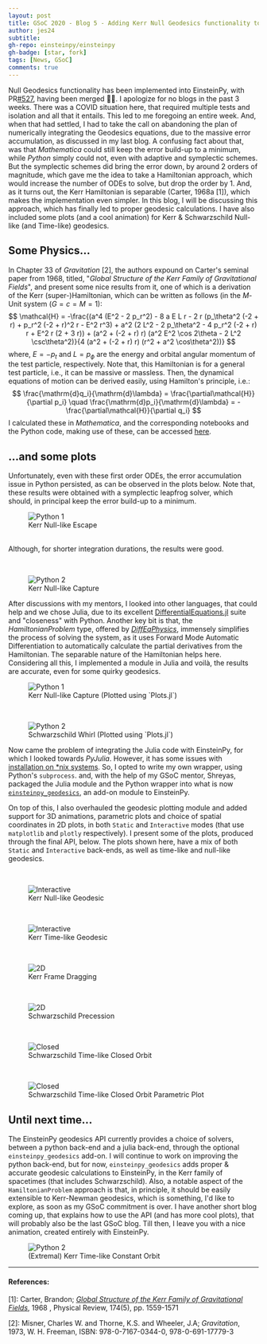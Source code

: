 ```yaml
---
layout: post
title: GSoC 2020 - Blog 5 - Adding Kerr Null Geodesics functionality to EinsteinPy
author: jes24
subtitle: 
gh-repo: einsteinpy/einsteinpy
gh-badge: [star, fork]
tags: [News, GSoC]
comments: true
---
```


Null Geodesics functionality has been implemented into EinsteinPy, with PR[#527](https://github.com/einsteinpy/einsteinpy/pull/527), having been merged 🎉🎉. I apologize for no blogs in the past 3 weeks. There was a COVID situation here, that required multiple tests and isolation and all that it entails. This led to me foregoing an entire week. And, when that had settled, I had to take the call on abandoning the plan of numerically integrating the Geodesics equations, due to the massive error accumulation, as discussed in my last blog. A confusing fact about that, was that _Mathematica_ could still keep the error build-up to a minimum, while _Python_ simply could not, even with adaptive and symplectic schemes. But the symplectic schemes did bring the error down, by around 2 orders of magnitude, which gave me the idea to take a Hamiltonian approach, which would increase the number of ODEs to solve, but drop the order by 1. And, as it turns out, the Kerr Hamiltonian is separable (Carter, 1968a [1]), which makes the implementation even simpler. In this blog, I will be discussing this approach, which has finally led to proper geodesic calculations. I have also included some plots (and a cool animation) for Kerr & Schwarzschild Null-like (and Time-like) geodesics.

## Some Physics...

In Chapter 33 of _Gravitation_ [2], the authors expound on Carter's seminal paper from 1968, titled, "_Global Structure of the Kerr Family of Gravitational Fields_", and present some nice results from it, one of which is a derivation of the Kerr (super-)Hamiltonian, which can be written as follows (in the _M_-Unit system ($G = c = M = 1$):
$$
\mathcal{H} = -\frac{(a^4 (E^2 - 2 p_r^2) - 8 a E L r - 2 r (p_\theta^2 (-2 + r) + p_r^2 (-2 + r)^2 r - E^2 r^3) + a^2 (2 L^2 - 2 p_\theta^2 - 4 p_r^2 (-2 + r) r + E^2 r (2 + 3 r)) + (a^2 + (-2 + r) r) (a^2 E^2 \cos 2\theta - 2 L^2 \csc\theta^2)}{4 (a^2 + (-2 + r) r) (r^2 + a^2 \cos\theta^2))}
$$
where, $E = -p_t$ and $L = p_\phi$ are the energy and orbital angular momentum of the test particle, respectively. Note that, this Hamiltonian is for a general test particle, i.e., it can be massive or massless. Then, the dynamical equations of motion can be derived easily, using Hamilton's principle, i.e.:
$$
\frac{\mathrm{d}q_i}{\mathrm{d}\lambda} = \frac{\partial\mathcal{H}}{\partial p_i} \quad
\frac{\mathrm{d}p_i}{\mathrm{d}\lambda} = -\frac{\partial\mathcal{H}}{\partial q_i}
$$
I calculated these in _Mathematica_, and the corresponding notebooks and the Python code, making use of these, can be accessed [here](https://github.com/einsteinpy/GSoC-2020/tree/master/Code).

## ...and some plots
Unfortunately, even with these first order ODEs, the error accumulation issue in Python persisted, as can be observed in the plots below. Note that, these results were obtained with a symplectic leapfrog solver, which should, in principal keep the error build-up to a minimum.

<p>
<figure>
  <img src="../img/gsoc20_blog5/pyth-bad.png" alt="Python 1"/>
  <figcaption>Kerr Null-like Escape</figcaption>
</figure>
<br>
Although, for shorter integration durations, the results were good.

<p><br></p>
<figure>
  <img src="../img/gsoc20_blog5/pyth-good.png" alt="Python 2"/>
  <figcaption>Kerr Null-like Capture</figcaption>
</figure>
</p>

After discussions with my mentors, I looked into other languages, that could help and we chose Julia, due to its excellent [DifferentialEquations.jl](https://diffeq.sciml.ai/stable/) suite and "closeness" with Python. Another key bit is that, the _HamiltonianProblem_ type, offered by [_DiffEqPhysics_](https://github.com/SciML/DiffEqPhysics.jl), immensely simplifies the process of solving the system, as it uses Forward Mode Automatic Differentiation to automatically calculate the partial derivatives from the Hamiltonian. The separable nature of the Hamiltonian helps here. Considering all this, I implemented a module in Julia and voilà, the results are accurate, even for some quirky geodesics.

<p>
<figure>
  <img src="../img/gsoc20_blog5/jl1.png" alt="Python 1"/>
  <figcaption>Kerr Null-like Capture (Plotted using `Plots.jl`)</figcaption>
</figure>
<br>
<figure>
  <img src="../img/gsoc20_blog5/jl2.png" alt="Python 2"/>
  <figcaption>Schwarzschild Whirl (Plotted using `Plots.jl`)</figcaption>
</figure>
</p>

Now came the problem of integrating the Julia code with EinsteinPy, for which I looked towards _PyJulia_. However, it has some issues with [installation on *nix systems](https://pyjulia.readthedocs.io/en/latest/troubleshooting.html). So, I opted to write my own wrapper, using Python's `subprocess`. and, with the help of my GSoC mentor, Shreyas, packaged the Julia module and the Python wrapper into what is now [`einsteinpy_geodesics`](https://github.com/einsteinpy/einsteinpy-geodesics), an add-on module to EinsteinPy.

On top of this, I also overhauled the geodesic plotting module and added support for 3D animations, parametric plots and choice of spatial coordinates in 2D plots, in both `Static` and `Interactive` modes (that use `matplotlib` and `plotly` respectively). I present some of the plots, produced through the final API, below. The plots shown here, have a mix of both `Static` and `Interactive` back-ends, as well as time-like and null-like geodesics.

<p>
<br>
<figure>
  <img src="../img/gsoc20_blog5/kerrnull.png" alt="Interactive"/>
  <figcaption>Kerr Null-like Geodesic</figcaption>
</figure>
<br>
<figure>
  <img src="../img/gsoc20_blog5/kerrtime.png" alt="Interactive"/>
  <figcaption>Kerr Time-like Geodesic</figcaption>
</figure>
<br>
<figure>
  <img src="../img/gsoc20_blog5/drag.png" alt="2D"/>
  <figcaption>Kerr Frame Dragging</figcaption>
</figure>
<br>
<figure>
  <img src="../img/gsoc20_blog5/precess.png" alt="2D"/>
  <figcaption>Schwarzschild Precession</figcaption>
</figure>
<br>
<figure>
  <img src="../img/gsoc20_blog5/closed.png" alt="Closed"/>
  <figcaption>Schwarzschild Time-like Closed Orbit</figcaption>
</figure>
<br>
<figure>
  <img src="../img/gsoc20_blog5/param.png" alt="Closed"/>
  <figcaption>Schwarzschild Time-like Closed Orbit Parametric Plot</figcaption>
</figure>
</p>

## Until next time...

The EinsteinPy geodesics API currently provides a choice of solvers, between a python back-end and a julia back-end, through the optional `einsteinpy_geodesics` add-on. I will continue to work on improving the python back-end, but for now, `einsteinpy_geodesics` adds proper & accurate geodesic calculations to EinsteinPy, in the Kerr family of spacetimes (that includes Schwarzschild). Also, a notable aspect of the `HamiltonianProblem` approach is that, in principle, it should be easily extensible to Kerr-Newman geodesics, which is something, I'd like to explore, as soon as my GSoC commitment is over. I have another short blog coming up, that explains how to use the API (and has more cool plots), that will probably also be the last GSoC blog. Till then, I leave you with a nice animation, created entirely with EinsteinPy.

<p>
<figure>
  <img src="../img/gsoc20_blog5/ani.gif" alt="Python 2"/>
  <figcaption>(Extremal) Kerr Time-like Constant Orbit</figcaption>
</figure>
</p>

----

#### References:

[1]: Carter, Brandon; [_Global Structure of the Kerr Family of Gravitational Fields_](https://link.aps.org/doi/10.1103/PhysRev.174.1559), 1968 , Physical Review, 174(5), pp. 1559-1571

[2]: Misner, Charles W. and Thorne, K.S. and Wheeler, J.A; _Gravitation_, 1973, W. H. Freeman, ISBN: 978-0-7167-0344-0, 978-0-691-17779-3